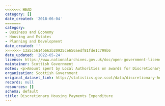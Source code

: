 ```yaml
---
<<<<<<< HEAD
category: []
date_created: '2018-06-04'
=======
category:
- Business and Economy
- Housing and Estates
- Planning and Development
date_created: ''
>>>>>>> 13a5c5614b662b20925ce656aedf81fde1c799b6
date_updated: '2022-05-24'
license: https://www.nationalarchives.gov.uk/doc/open-government-licence/version/3/
maintainer: Scottish Government
notes: <p>Amount spent by Local Authorities on awards for Discretionary Housing Payments</p>
organization: Scottish Government
original_dataset_link: http://statistics.gov.scot/data/discretionary-housing-payments-expenditure
records: null
resources: []
schema: default
title: Discretionary Housing Payments Expenditure
---
```

